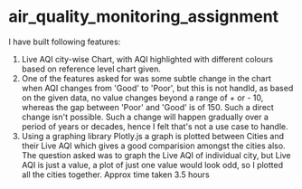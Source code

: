 # air_quality_monitoring_assignment

I have built following features:
1. Live AQI city-wise Chart, with AQI highlighted with different colours based on reference level chart given. 
2. One of the features asked for was some subtle change in the chart when AQI changes from 'Good' to 'Poor', but this is not handld, as based on the given data, no value changes beyond a range of + or - 10, whereas the gap between 'Poor' and 'Good' is of 150. Such a direct change isn't possible. Such a change will happen gradually over a period of years or decades, hence I felt that's not a use case to handle. 
3. Using a graphing library Plotly.js a graph is plotted between Cities and their Live AQI which gives a good comparision amongst the cities also. The question asked was to graph the Live AQI of individual city, but Live AQI is just a value, a plot of just one value would look odd, so I plotted all the cities together. 
Approx time taken 3.5 hours
